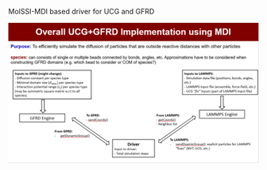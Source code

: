 MolSSI-MDI based driver for UCG and GFRD

![Overall Driver-Engine Structure](images/OverallStructure.png)